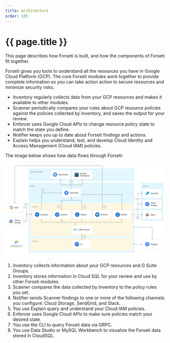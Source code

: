 ```yaml
---
title: Architecture
order: 105
---
```


# {{ page.title }}

This page describes how Forseti is built, and how the components of Forseti fit
together.

Forseti gives you tools to understand all the resources you have in Google Cloud
Platform (GCP). The core Forseti modules work together to provide complete
information so you can take action action to secure resources and minimize
security risks.

 * Inventory regularly collects data from your GCP resources and makes it
   available to other modules.
 * Scanner periodically compares your rules about GCP resource policies against
   the policies collected by Inventory, and saves the output for your review.
 * Enforcer uses Google Cloud APIs to change resource policy state to match the
   state you define.
 * Notifier keeps you up to date about Forseti findings and actions.
 * Explain helps you understand, test, and develop Cloud Identity and Access
   Management (Cloud IAM) policies.

The image below shows how data flows through Forseti:

![Forseti module architecture diagram](/images/docs/concepts/forseti-architecture.png)

 1. Inventory collects information about your GCP resources and G Suite Groups.
 2. Inventory stores information in Cloud SQL for your review and use by other
    Forseti modules.
 3. Scanner compares the data collected by Inventory to the policy rules you
    set.
 4. Notifier sends Scanner findings to one or more of the following channels you
    configure: Cloud Storage, SendGrid, and Slack.
 5. You use Explain query and understand your Cloud IAM policies.
 6. Enforcer uses Google Cloud APIs to make sure policies match your desired
    state.
 7. You use the CLI to query Forseti data via GRPC.
 8. You use Data Studio or MySQL Workbench to visualize the Forseti data stored
    in CloudSQL.
